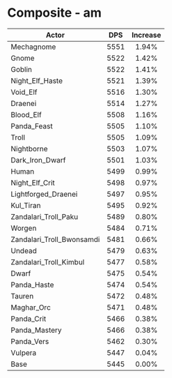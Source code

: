 # Composite - am
| Actor | DPS | Increase |
|---|:---:|:---:|
|Mechagnome|5551|1.94%|
|Gnome|5522|1.42%|
|Goblin|5522|1.41%|
|Night_Elf_Haste|5521|1.39%|
|Void_Elf|5516|1.30%|
|Draenei|5514|1.27%|
|Blood_Elf|5508|1.16%|
|Panda_Feast|5505|1.10%|
|Troll|5505|1.09%|
|Nightborne|5503|1.07%|
|Dark_Iron_Dwarf|5501|1.03%|
|Human|5499|0.99%|
|Night_Elf_Crit|5498|0.97%|
|Lightforged_Draenei|5497|0.95%|
|Kul_Tiran|5495|0.92%|
|Zandalari_Troll_Paku|5489|0.80%|
|Worgen|5484|0.71%|
|Zandalari_Troll_Bwonsamdi|5481|0.66%|
|Undead|5479|0.63%|
|Zandalari_Troll_Kimbul|5477|0.58%|
|Dwarf|5475|0.54%|
|Panda_Haste|5474|0.54%|
|Tauren|5472|0.48%|
|Maghar_Orc|5471|0.48%|
|Panda_Crit|5466|0.38%|
|Panda_Mastery|5466|0.38%|
|Panda_Vers|5462|0.30%|
|Vulpera|5447|0.04%|
|Base|5445|0.00%|
